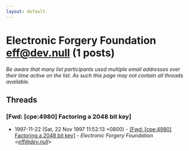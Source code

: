 ```yaml
---
layout: default
---
```


# Electronic Forgery Foundation <eff@dev.null> (1 posts)

_Be aware that many list participants used multiple email addresses over their time active on the list. As such this page may not contain all threads available._

## Threads

### [Fwd: [cpe:4980] Factoring a 2048 bit key]
+ 1997-11-22 (Sat, 22 Nov 1997 11:52:13 +0800) - [[Fwd: [cpe:4980] Factoring a 2048 bit key]](/archive/1997/11/e8235a8940d67add7a37abe1d67816a398b50425f8a741c9a3c89197bb0e94c2) - _Electronic Forgery Foundation \<eff@dev.null\>_

